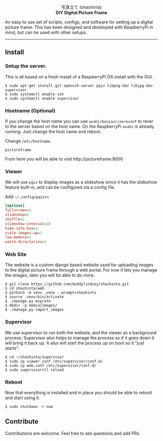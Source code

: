<p align="center">
写真立て (shashinta)
<br />
<strong>DIY Digital Picture Frame</strong>
</p>

An easy to use set of scripts, configs, and software for setting up a digital picture frame. This has been designed and developed with RaspberryPi in mind, but can be used with other setups.

<hr />

## Install

### Setup the server.

This is all based on a fresh install of a RaspberryPi OS install with the GUI.

```shell
$ sudo apt-get install git openssh-server pqiv libpng-dev libjpg-dev supervisor
$ sudo systemctl enable ssh
$ sudo systemctl enable supervisor
```

### Hostname (Optional)

If you change the host name you can use `avahi/bonjour/zeroconf` to rever to the server based on the host name. On the RaspberryPi `avahi` is already running. Just change the host name and reboot.

Change `/etc/hostname`.

```
pictureframe
```

From here you will be able to visit http://pictureframe:8000

### Viewer

We will use `pqiv` to display images as a slideshow since it has the slideshow feature built-in, and can be configured via a config file.

Add `~/.config/pqivrc`

```ini
[options]
fullscreen=1
slideshow=1
shuffle=1
slideshow-interval=10
hide-info-box=1
scale-images-up=1
low-memory=1
watch-directories=1
```

### Web Site

The website is a custom django based website used for uploading images to the digital picture frame through a web portal. For now it lets you manage the images, later you will be able to do more.

```shell
$ git clone https://github.com/buddylindsey/shashinta.git
$ cd shashinta/web
$ python3 -m venv .venv --prompt=shashinta
$ source .venv/bin/activate
$ ./manage.py migrate
$ mkdir -p media/images/
$ ./manage.py import_images
```

### Supervisor

We use supervisor to run both the website, and the viewer as a background process. Supervisor also helps to manage the process so if it goes down it will bring it back up. It also will start the process up on boot so it "just starts".

```shell
$ cd ~/shashinta/supervisor
$ sudo cp viewer.conf /etc/supervisor/conf.d/
$ sudo cp web.conf /etc/supervisor/conf.d/
$ sudo supervisorctl reload
```

### Reboot

Now that everything is installed and in place you should be able to reboot and start using it.

```shell
$ sudo shutdown -r now
```

## Contribute

Contributions are welcome. Feel free to ask questions and add PRs.
